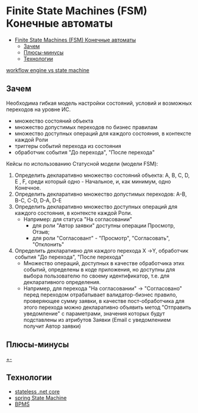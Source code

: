 # Finite State Machines (FSM) Конечные автоматы

- [Finite State Machines (FSM) Конечные автоматы](#finite-state-machines-fsm-конечные-автоматы)
	- [Зачем](#зачем)
	- [Плюсы-минусы](#плюсы-минусы)
	- [Технологии](#технологии)

[workflow engine vs state machine](https://workflowengine.io/blog/workflow-engine-vs-state-machine/)

## Зачем

Необходима гибкая модель настройки состояний, условий и возможных переходов на уровне ИС.

- множество состояний объекта
- множество допустимых переходов по бизнес правилам
- множество доступных операций для каждого состояния, в контексте каждой Роли
- триггеры событий перехода из состояния
- обработчик события "До перехода", "После перехода"

Кейсы по использованию Статусной модели (модели FSM):

1. Определить декларативно множество состояний объекта: A, B, C, D, E , F, среди который одно - Начальное, и, как минимум, одно Конечное.
2. Определить декларативно множество допустимых переходов: A-B, B-C, C-D, D-A, D-E
3. Определить декларативно множество доступных операций для каждого состояния, в контексте каждой Роли.
	- Например: для статуса "На согласовании"
    	- для роли "Автор заявки" доступны операции Просмотр, Отзыв; 
    	- для роли "Согласовант" - "Просмотр", "Согласовать", "Отклонить"
4. Определить декларативно для каждого перехода Х ->Y, обработчик события "До перехода", "После перехода"
   - Множество операций, доступных в качестве обработчика этих событий, определены в коде приложения, но доступны для выбора пользователю по своему идентификатор, т.е. для декларативного определения.
   - Например, для перехода "На согласовании" -> "Согласовано" перед переходом отрабатывает валидатор-бизнес правило, проверяющее сумму заявки, в качестве пост-обработчика для этого перехода можно декларативно объявить метод "Отправить уведомление" с параметрами, значения которых будут подставлены из атрибутов Заявки (Email с уведомлением получит Автор заявки)

## Плюсы-минусы

[+-](https://medium.datadriveninvestor.com/state-machine-design-pattern-why-how-example-through-spring-state-machine-part-1-f13872d68c2d)

## Технологии

- [stateless .net core](https://www.hanselman.com/blog/stateless-30-a-state-machine-library-for-net-core)
- [spring State Machine](https://spring.io/projects/spring-statemachine)
- [BPMS](../system.class/bpms.md)